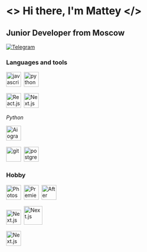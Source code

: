  # <>   Hi there, I'm Mattey  </>
 ## Junior Developer from Moscow

<a href="https://t.me/ser_dantes_r">
    <img src="https://img.shields.io/badge/Telegram-blue?style=for-the-badge&logo=telegram&logoColor=white" alt="Telegram"/>
</a>

### Languages and tools
<img src="https://cdn.jsdelivr.net/gh/devicons/devicon@latest/icons/javascript/javascript-plain.svg" title="javascript" width="40" height="40" />&nbsp;
<img src="https://cdn.jsdelivr.net/gh/devicons/devicon@latest/icons/python/python-original.svg" title="python" width="40" height="40" />&nbsp;

<img src="https://cdn.jsdelivr.net/gh/devicons/devicon@latest/icons/react/react-original.svg" title="React.js" width="40" height="40" />&nbsp;
<img src="https://cdn.jsdelivr.net/gh/devicons/devicon@latest/icons/nextjs/nextjs-original.svg" title="Next.js" width="40" height="40" />&nbsp;

*Python*

<img src="https://docs.aiogram.dev/en/latest/_static/logo.png" title="Aiogram" width="40" height="40" />&nbsp;

<img src="https://cdn.jsdelivr.net/gh/devicons/devicon@latest/icons/git/git-plain-wordmark.svg" title="git" width="40" height="40" />&nbsp;
<img src="https://cdn.jsdelivr.net/gh/devicons/devicon@latest/icons/postgresql/postgresql-original-wordmark.svg" title="postgresql" width="40" height="40" />&nbsp;

          
          
### Hobby


<img src="https://cdn.jsdelivr.net/gh/devicons/devicon@latest/icons/photoshop/photoshop-original.svg" title="Photoshop" width="40" height="40" />&nbsp;
<img src="https://cdn.jsdelivr.net/gh/devicons/devicon@latest/icons/premierepro/premierepro-original.svg" title="Premiere pro" width="40" height="40" />&nbsp;
<img src="https://cdn.jsdelivr.net/gh/devicons/devicon@latest/icons/aftereffects/aftereffects-original.svg" title="After effects" width="40" height="40" />&nbsp;

<img src="https://cdn.jsdelivr.net/gh/devicons/devicon@latest/icons/threedsmax/threedsmax-original.svg" title="Next.js" width="40" height="40" />&nbsp;
<img src="https://cdn.jsdelivr.net/gh/devicons/devicon@latest/icons/blender/blender-original.svg" title="Next.js" width="50" height="50" />&nbsp;

<img src="https://cdn.jsdelivr.net/gh/devicons/devicon@latest/icons/arduino/arduino-original-wordmark.svg" title="Next.js" width="40" height="40" />&nbsp;
<div id="stat" align="center">
    <img src="https://github-profile-summary-cards.vercel.app/api/cards/profile-details?username=MatteyGG&theme=github_dark" alt=""/>
    <img src="https://github-profile-summary-cards.vercel.app/api/cards/most-commit-language?username=MatteyGG&theme=github_dark" alt=""/>
     <img src="https://github-profile-summary-cards.vercel.app/api/cards/stats?username=MatteyGG&theme=github_dark" alt=""/>
</div>